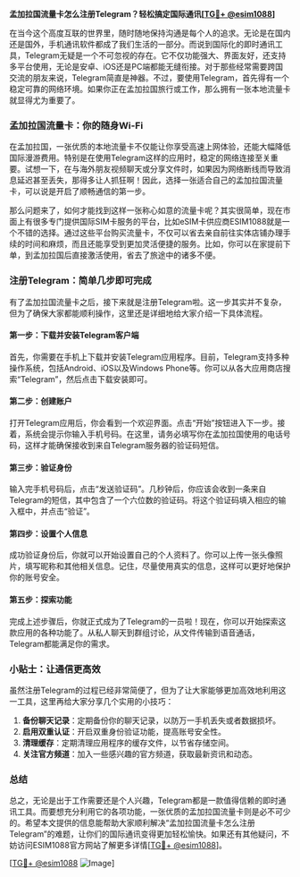 **孟加拉国流量卡怎么注册Telegram？轻松搞定国际通讯[[TG💪+ @esim1088](https://t.me/s/esim1088)]**

在当今这个高度互联的世界里，随时随地保持沟通是每个人的追求。无论是在国内还是国外，手机通讯软件都成了我们生活的一部分。而说到国际化的即时通讯工具，Telegram无疑是一个不可忽视的存在。它不仅功能强大、界面友好，还支持多平台使用，无论是安卓、iOS还是PC端都能无缝衔接。对于那些经常需要跨国交流的朋友来说，Telegram简直是神器。不过，要使用Telegram，首先得有一个稳定可靠的网络环境。如果你正在孟加拉国旅行或工作，那么拥有一张本地流量卡就显得尤为重要了。

### 孟加拉国流量卡：你的随身Wi-Fi

在孟加拉国，一张优质的本地流量卡不仅能让你享受高速上网体验，还能大幅降低国际漫游费用。特别是在使用Telegram这样的应用时，稳定的网络连接至关重要。试想一下，在与海外朋友视频聊天或分享文件时，如果因为网络断线而导致消息延迟甚至丢失，那得多让人抓狂啊！因此，选择一张适合自己的孟加拉国流量卡，可以说是开启了顺畅通信的第一步。

那么问题来了，如何才能找到这样一张称心如意的流量卡呢？其实很简单，现在市面上有很多专门提供国际SIM卡服务的平台，比如eSIM卡供应商ESIM1088就是一个不错的选择。通过这些平台购买流量卡，不仅可以省去亲自前往实体店铺办理手续的时间和麻烦，而且还能享受到更加灵活便捷的服务。比如，你可以在家提前下单，到孟加拉国后直接激活使用，省去了旅途中的诸多不便。

### 注册Telegram：简单几步即可完成

有了孟加拉国流量卡之后，接下来就是注册Telegram啦。这一步其实并不复杂，但为了确保大家都能顺利操作，这里还是详细地给大家介绍一下具体流程。

#### 第一步：下载并安装Telegram客户端

首先，你需要在手机上下载并安装Telegram应用程序。目前，Telegram支持多种操作系统，包括Android、iOS以及Windows Phone等。你可以从各大应用商店搜索“Telegram”，然后点击下载安装即可。

#### 第二步：创建账户

打开Telegram应用后，你会看到一个欢迎界面。点击“开始”按钮进入下一步。接着，系统会提示你输入手机号码。在这里，请务必填写你在孟加拉国使用的电话号码，这样才能确保接收到来自Telegram服务器的验证码短信。

#### 第三步：验证身份

输入完手机号码后，点击“发送验证码”。几秒钟后，你应该会收到一条来自Telegram的短信，其中包含了一个六位数的验证码。将这个验证码填入相应的输入框中，并点击“验证”。

#### 第四步：设置个人信息

成功验证身份后，你就可以开始设置自己的个人资料了。你可以上传一张头像照片，填写昵称和其他相关信息。记住，尽量使用真实的信息，这样可以更好地保护你的账号安全。

#### 第五步：探索功能

完成上述步骤后，你就正式成为了Telegram的一员啦！现在，你可以开始探索这款应用的各种功能了。从私人聊天到群组讨论，从文件传输到语音通话，Telegram都能满足你的需求。

### 小贴士：让通信更高效

虽然注册Telegram的过程已经非常简便了，但为了让大家能够更加高效地利用这一工具，这里再给大家分享几个实用的小技巧：

1. **备份聊天记录**：定期备份你的聊天记录，以防万一手机丢失或者数据损坏。
2. **启用双重认证**：开启双重身份验证功能，提高账号安全性。
3. **清理缓存**：定期清理应用程序的缓存文件，以节省存储空间。
4. **关注官方频道**：加入一些感兴趣的官方频道，获取最新资讯和动态。

### 总结

总之，无论是出于工作需要还是个人兴趣，Telegram都是一款值得信赖的即时通讯工具。而要想充分利用它的各项功能，一张优质的孟加拉国流量卡则是必不可少的。希望本文提供的信息能帮助大家顺利解决“孟加拉国流量卡怎么注册Telegram”的难题，让你们的国际通讯变得更加轻松愉快。如果还有其他疑问，不妨访问ESIM1088官方网站了解更多详情[[TG💪+ @esim1088](https://t.me/s/esim1088)]。

[[TG💪+ @esim1088](https://t.me/s/esim1088) ![Image](https://i.postimg.cc/4NQfJmqS/Snipaste-2025-05-13-00-14-12.png)]